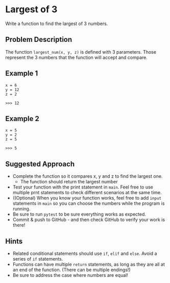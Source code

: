 # Largest of 3 

Write a function to find the largest of 3 numbers.

## Problem Description
The function `largest_num(x, y, z)` is defined with 3 parameters. Those represent the 3 numbers that the function
 will accept and compare.   


## Example 1
```
x = 6
y = 12
z = 2

>>> 12
```

## Example 2
```
x = 5
y = 2
z = 5

>>> 5
```

## Suggested Approach
* Complete the function so it compares x, y and z to find the largest one.
    * The function should return the largest number 
* Test your function with the print statement in `main`. Feel free to use multiple prnt statements to check different
 scenarios at the same time.
 * ((Optional) When you know your function works, feel free to add `input` statements in `main` so you can choose the
  numbers while the program is running.
  * Be sure to run `pytest` to be sure everything works as expected.
  * Commit & push to GitHub - and then check GitHub to verify your work is there!
  
## Hints
* Related conditional statements should use `if`, `elif` and `else`. Avoid a series of `if` statements.
* Functions can have multiple `return` statements, as long as they are all at an end of the function. (There can be
 multiple endings!)
 * Be sure to address the case where numbers are equal!
